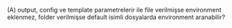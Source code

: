 (A) output, config ve template parametrelerir ile file verilmişse environment eklenmez, folder verilmişse default isimli dosyalarda environment aranabilir?